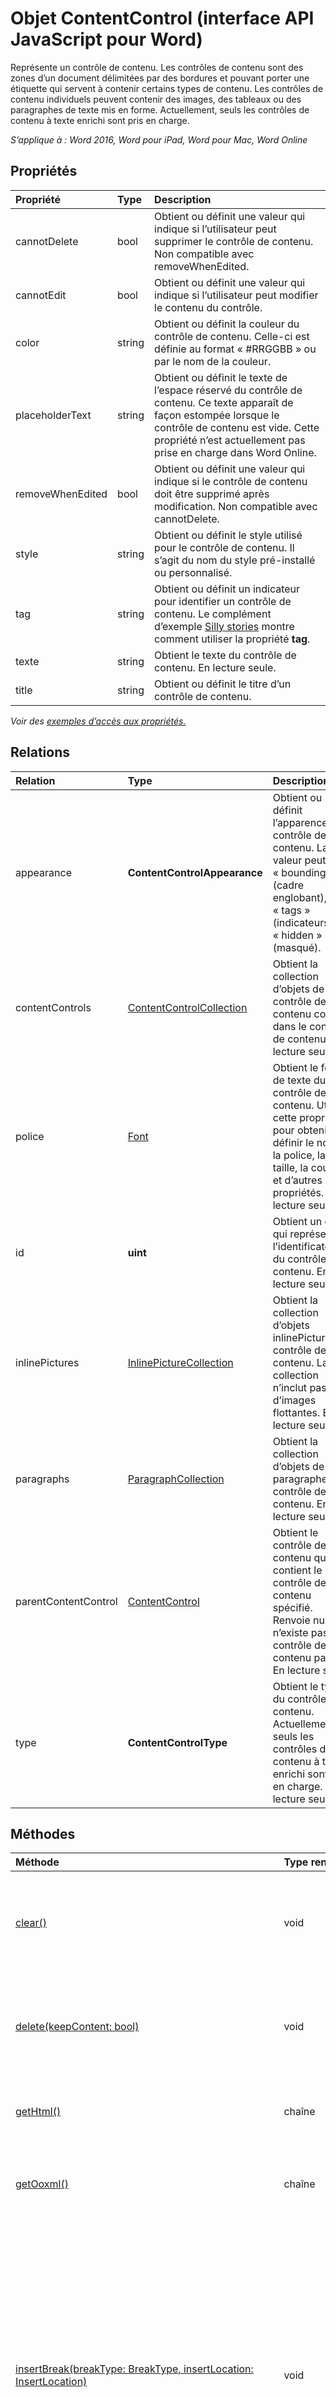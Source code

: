 # <a name="contentcontrol-object-(javascript-api-for-word)"></a>Objet ContentControl (interface API JavaScript pour Word)

Représente un contrôle de contenu. Les contrôles de contenu sont des zones d’un document délimitées par des bordures et pouvant porter une étiquette qui servent à contenir certains types de contenu. Les contrôles de contenu individuels peuvent contenir des images, des tableaux ou des paragraphes de texte mis en forme. Actuellement, seuls les contrôles de contenu à texte enrichi sont pris en charge.

_S’applique à : Word 2016, Word pour iPad, Word pour Mac, Word Online_

## <a name="properties"></a>Propriétés
| Propriété     | Type   |Description
|:---------------|:--------|:----------|
|cannotDelete|bool|Obtient ou définit une valeur qui indique si l’utilisateur peut supprimer le contrôle de contenu. Non compatible avec removeWhenEdited.|
|cannotEdit|bool|Obtient ou définit une valeur qui indique si l’utilisateur peut modifier le contenu du contrôle.|
|color|string|Obtient ou définit la couleur du contrôle de contenu. Celle-ci est définie au format « #RRGGBB » ou par le nom de la couleur.|
|placeholderText|string|Obtient ou définit le texte de l’espace réservé du contrôle de contenu. Ce texte apparaît de façon estompée lorsque le contrôle de contenu est vide. Cette propriété n’est actuellement pas prise en charge dans Word Online.|
|removeWhenEdited|bool|Obtient ou définit une valeur qui indique si le contrôle de contenu doit être supprimé après modification. Non compatible avec cannotDelete.|
|style|string|Obtient ou définit le style utilisé pour le contrôle de contenu. Il s’agit du nom du style pré-installé ou personnalisé.|
|tag|string|Obtient ou définit un indicateur pour identifier un contrôle de contenu. Le complément d’exemple [Silly stories](https://aka.ms/sillystorywordaddin) montre comment utiliser la propriété **tag**.|
|texte|string|Obtient le texte du contrôle de contenu. En lecture seule.|
|title|string|Obtient ou définit le titre d’un contrôle de contenu.|

_Voir des [exemples d’accès aux propriétés.](#property-access-examples)_

## <a name="relationships"></a>Relations
| Relation | Type   |Description|
|:---------------|:--------|:----------|
|appearance|**ContentControlAppearance**|Obtient ou définit l’apparence du contrôle de contenu. La valeur peut être « boundingBox » (cadre englobant), « tags » (indicateurs) ou « hidden » (masqué).|
|contentControls|[ContentControlCollection](contentcontrolcollection.md)|Obtient la collection d’objets de contrôle de contenu compris dans le contrôle de contenu. En lecture seule.|
|police|[Font](font.md)|Obtient le format de texte du contrôle de contenu. Utilisez cette propriété pour obtenir et définir le nom de la police, la taille, la couleur et d’autres propriétés. En lecture seule.|
|id|**uint**|Obtient un entier qui représente l’identificateur du contrôle de contenu. En lecture seule.|
|inlinePictures|[InlinePictureCollection](inlinepicturecollection.md)|Obtient la collection d’objets inlinePicture du contrôle de contenu. La collection n’inclut pas d’images flottantes. En lecture seule.|
|paragraphs|[ParagraphCollection](paragraphcollection.md)|Obtient la collection d’objets de paragraphe du contrôle de contenu. En lecture seule.|
|parentContentControl|[ContentControl](contentcontrol.md)|Obtient le contrôle de contenu qui contient le contrôle de contenu spécifié. Renvoie null s’il n’existe pas de contrôle de contenu parent. En lecture seule.|
|type|**ContentControlType**|Obtient le type du contrôle de contenu. Actuellement, seuls les contrôles de contenu à texte enrichi sont pris en charge. En lecture seule.|

## <a name="methods"></a>Méthodes

| Méthode           | Type renvoyé    |Description|
|:---------------|:--------|:----------|
|[clear()](#clear)|void|Efface le contenu du contrôle de contenu. L’utilisateur peut effectuer l’opération d’annulation sur le contenu effacé.|
|[delete(keepContent: bool)](#deletekeepcontent-bool)|void|Supprime le contrôle de contenu et son contenu. Si keepContent est défini sur true, le contenu n’est pas supprimé.|
|[getHtml()](#gethtml)|chaîne|Obtient la représentation HTML de l’objet de contrôle de contenu.|
|[getOoxml()](#getooxml)|chaîne|Obtient la représentation Office Open XML (OOXML) de l’objet de contrôle de contenu.|
|[insertBreak(breakType: BreakType, insertLocation: InsertLocation)](#insertbreakbreaktype-breaktype-insertlocation-insertlocation)|void|Insère un saut à l’emplacement spécifié. Vous pouvez uniquement insérer un saut dans des objets qui sont contenus dans le corps de document principal, sauf s’il s’agit d’un saut de ligne, auquel cas il peut être inséré dans n’importe quel objet de corps. La valeur insertLocation peut être définie sur « Before » (avant), « After » (après), « Start » (début) ou « End » (fin).|
|[insertFileFromBase64(base64File: string, insertLocation: InsertLocation)](#insertfilefrombase64base64file-string-insertlocation-insertlocation)|[Range](range.md)|Insère un document dans le contrôle de contenu, à l’emplacement spécifié. La valeur insertLocation peut être « Replace » (remplacer), « Start » (début) ou « End » (fin).|
|[insertHtml(html: string, insertLocation: InsertLocation)](#inserthtmlhtml-string-insertlocation-insertlocation)|[Range](range.md)|Insère du code HTML dans le contrôle de contenu, à l’emplacement spécifié. La valeur insertLocation peut être « Replace » (remplacer), « Start » (début) ou « End » (fin).|
|[insertInlinePictureFromBase64(base64EncodedImage: string, insertLocation: InsertLocation)](#insertInlinePictureFromBase64base64EncodedImage-string-insertlocation-insertlocation)|[InlinePicture](inlinepicture.md)|Insère une image incluse dans le contrôle de contenu, à l’emplacement spécifié. La valeur insertLocation peut être « Replace » (remplacer), « Start » (début) ou « End » (fin). |
|[insertOoxml(ooxml: string, insertLocation: InsertLocation)](#insertooxmlooxml-string-insertlocation-insertlocation)|[Range](range.md)|Insère du code OOXML ou un élément wordProcessingML dans le contrôle de contenu, à l’emplacement spécifié.  La valeur insertLocation peut être « Replace » (remplacer), « Start » (début) ou « End » (fin).|
|[insertParagraph(paragraphText: string, insertLocation: InsertLocation)](#insertparagraphparagraphtext-string-insertlocation-insertlocation)|[Paragraph](paragraph.md)|Insère un paragraphe à l’emplacement spécifié. La valeur insertLocation peut être définie sur « Before » (avant), « After » (après), « Start » (début) ou « End » (fin).|
|[insertText(text: string, insertLocation: InsertLocation)](#inserttexttext-string-insertlocation-insertlocation)|[Range](range.md)|Insère du texte dans le contrôle de contenu, à l’emplacement spécifié. La valeur insertLocation peut être « Replace » (remplacer), « Start » (début) ou « End » (fin).|
|[load(param: object)](#loadparam-object)|void|Remplit l’objet proxy créé dans le calque JavaScript avec des valeurs de propriété et d’objet spécifiées dans le paramètre.|
|[search(searchText: string, searchOptions: ParamTypeStrings.SearchOptions)](#searchsearchtext-string-searchoptions-paramtypestringssearchoptions)|[SearchResultCollection](searchresultcollection.md)|Effectue une recherche avec les options de recherche spécifiées dans l’étendue de l’objet de contrôle de contenu. Les résultats de la recherche sont un ensemble d’objets de plage.|
|[select(selectionMode: SelectionMode)](#selectselectionmode-selectionmode)|void|Sélectionne le contrôle de contenu. Word fait défiler le document jusqu’à accéder à la sélection. Le mode de sélection peut être « Select » (sélectionner), « Start » (début) ou « End » (fin).|

## <a name="method-details"></a>Détails de méthodes

### <a name="clear()"></a>Effacer
Efface le contenu du contrôle de contenu. L’utilisateur peut effectuer l’opération d’annulation sur le contenu effacé.

#### <a name="syntax"></a>Syntaxe
```js
contentControlObject.clear();
```

#### <a name="parameters"></a>Paramètres
Aucun

#### <a name="returns"></a>Retourne
void

#### <a name="examples"></a>Exemples
```js
// Run a batch operation against the Word object model.
Word.run(function (context) {
    
    // Create a proxy object for the content controls collection.
    var contentControls = context.document.contentControls;
    
    // Queue a command to load the content controls collection.
    contentControls.load('text');
     
    // Synchronize the document state by executing the queued commands, 
    // and return a promise to indicate task completion.
    return context.sync().then(function () {
        
        if (contentControls.items.length === 0) {
            console.log("There isn't a content control in this document.");
        } else {
            
            // Queue a command to clear the contents of the first content control.
            contentControls.items[0].clear();
            // Synchronize the document state by executing the queued commands, 
            // and return a promise to indicate task completion.
            return context.sync().then(function () {
                console.log('Content control cleared of contents.');
            });      
        }
            
    });  
})
.catch(function (error) {
    console.log('Error: ' + JSON.stringify(error));
    if (error instanceof OfficeExtension.Error) {
        console.log('Debug info: ' + JSON.stringify(error.debugInfo));
    }
});

```

### <a name="delete(keepcontent:-bool)"></a>delete(keepContent: bool)
Supprime le contrôle de contenu et son contenu. Si keepContent est défini sur true, le contenu n’est pas supprimé.

#### <a name="syntax"></a>Syntaxe
```js
contentControlObject.delete(keepContent);
```

#### <a name="parameters"></a>Paramètres
| Paramètre    | Type   |Description|
|:---------------|:--------|:----------|
|keepContent|bool|Obligatoire. Indique si le contenu doit être supprimé avec le contrôle de contenu. Si keepContent est défini sur true, le contenu n’est pas supprimé.|

#### <a name="returns"></a>Retourne
void

#### <a name="examples"></a>Exemples
```js
// Run a batch operation against the Word object model.
Word.run(function (context) {
    
    // Create a proxy object for the content controls collection.
    var contentControls = context.document.contentControls;
    
    // Queue a command to load the content controls collection.
    contentControls.load('text');
     
    // Synchronize the document state by executing the queued commands, 
    // and return a promise to indicate task completion.
    return context.sync().then(function () {
        
        if (contentControls.items.length === 0) {
            console.log("There isn't a content control in this document.");
        } else {
            
            // Queue a command to delete the first content control. The
            // contents will remain in the document.
            contentControls.items[0].delete(true);
            // Synchronize the document state by executing the queued commands, 
            // and return a promise to indicate task completion.
            return context.sync().then(function () {
                console.log('Content control cleared of contents.');
            });      
        }
            
    });  
})
.catch(function (error) {
    console.log('Error: ' + JSON.stringify(error));
    if (error instanceof OfficeExtension.Error) {
        console.log('Debug info: ' + JSON.stringify(error.debugInfo));
    }
});
```


### <a name="gethtml()"></a>getHtml()
Obtient la représentation HTML de l’objet de contrôle de contenu.

#### <a name="syntax"></a>Syntaxe
```js
contentControlObject.getHtml();
```

#### <a name="parameters"></a>Paramètres
Aucun

#### <a name="returns"></a>Retourne
string

#### <a name="examples"></a>Exemples
```js
// Run a batch operation against the Word object model.
Word.run(function (context) {
    
    // Create a proxy object for the content controls collection that contains a specific tag.
    var contentControlsWithTag = context.document.contentControls.getByTag('Customer-Address');
    
    // Queue a command to load the tag property for all of content controls. 
    context.load(contentControlsWithTag, 'tag');
     
    // Synchronize the document state by executing the queued commands, 
    // and return a promise to indicate task completion.
    return context.sync().then(function () {
        if (contentControlsWithTag.items.length === 0) {
            console.log('No content control found.');
        }
        else {
            // Queue a command to get the HTML contents of the first content control.
            var html = contentControlsWithTag.items[0].getHtml();
        
            // Synchronize the document state by executing the queued commands, 
            // and return a promise to indicate task completion.
            return context.sync()
                .then(function () {
                    console.log('Content control HTML: ' + html.value);
            });
        }
    });  
})
.catch(function (error) {
    console.log('Error: ' + JSON.stringify(error));
    if (error instanceof OfficeExtension.Error) {
        console.log('Debug info: ' + JSON.stringify(error.debugInfo));
    }
});
```

### <a name="getooxml()"></a>getOoxml()
Obtient la représentation Office Open XML (OOXML) de l’objet de contrôle de contenu.

#### <a name="syntax"></a>Syntaxe
```js
contentControlObject.getOoxml();
```

#### <a name="parameters"></a>Paramètres
Aucun

#### <a name="returns"></a>Retourne
string

#### <a name="examples"></a>Exemples
```js
// Run a batch operation against the Word object model.
Word.run(function (context) {
    
    // Create a proxy object for the content controls collection.
    var contentControls = context.document.contentControls;
    
    // Queue a command to load the id property for all of the content controls. 
    context.load(contentControls, 'id');
     
    // Synchronize the document state by executing the queued commands, 
    // and return a promise to indicate task completion.
    return context.sync().then(function () {
        if (contentControls.items.length === 0) {
            console.log('No content control found.');
        }
        else {
            // Queue a command to get the OOXML contents of the first content control.
            var ooxml = contentControls.items[0].getOoxml();
        
            // Synchronize the document state by executing the queued commands, 
            // and return a promise to indicate task completion.
            return context.sync()
                .then(function () {
                    console.log('Content control OOXML: ' + ooxml.value);
            });
        }
    });  
})
.catch(function (error) {
    console.log('Error: ' + JSON.stringify(error));
    if (error instanceof OfficeExtension.Error) {
        console.log('Debug info: ' + JSON.stringify(error.debugInfo));
    }
});
```

### <a name="insertbreak(breaktype:-breaktype,-insertlocation:-insertlocation)"></a>insertBreak(breakType: BreakType, insertLocation: InsertLocation)
Insère un saut à l’emplacement spécifié. Vous pouvez uniquement insérer un saut dans des objets qui sont contenus dans le corps de document principal, sauf s’il s’agit d’un saut de ligne, auquel cas il peut être inséré dans n’importe quel objet de corps. La valeur insertLocation peut être définie sur « Before » (avant), « After » (après), « Start » (début) ou « End » (fin).

#### <a name="syntax"></a>Syntaxe
```js
contentControlObject.insertBreak(breakType, insertLocation);
```

#### <a name="parameters"></a>Paramètres
| Paramètre    | Type   |Description|
|:---------------|:--------|:----------|
|breakType|BreakType|Obligatoire. Type de saut (breakType.md)|
|insertLocation|InsertLocation|Obligatoire. La valeur peut être définie sur « Before » (avant), « After » (après), « Start » (début) ou « End » (fin).|

#### <a name="returns"></a>Retourne
void

#### <a name="additional-details"></a>Détails supplémentaires
À l’exception des sauts de ligne, vous ne pouvez pas insérer de saut dans les objets contenus dans les en-têtes, les pieds de page, les notes de bas de page, les notes de fin, les commentaires et les zones de texte.  

#### <a name="examples"></a>Exemples
```js
// Run a batch operation against the Word object model.
Word.run(function (context) {
    
    // Create a proxy object for the content controls collection.
    var contentControls = context.document.contentControls;
    
    // Queue a commmand to load the id property for all of content controls. 
    context.load(contentControls, 'id');
    
    // Synchronize the document state by executing the queued commands, 
    // and return a promise to indicate task completion. We now will have 
    // access to the content control collection.
    return context.sync().then(function () {
        if (contentControls.items.length === 0) {
            console.log('No content control found.');
        }
        else {
            // Queue a command to insert a page break after the first content control. 
            contentControls.items[0].insertBreak('page', "After");
            
            // Synchronize the document state by executing the queued commands, 
            // and return a promise to indicate task completion. 
            return context.sync()
                .then(function () {
                    console.log('Inserted a page break after the first content control.');    
            });
        }
    });  
})
.catch(function (error) {
    console.log('Error: ' + JSON.stringify(error));
    if (error instanceof OfficeExtension.Error) {
        console.log('Debug info: ' + JSON.stringify(error.debugInfo));
    }
});
```

### <a name="insertfilefrombase64(base64file:-string,-insertlocation:-insertlocation)"></a>insertFileFromBase64(base64File: string, insertLocation: InsertLocation)
Insère un document dans le contrôle de contenu, à l’emplacement spécifié. La valeur insertLocation peut être « Replace » (remplacer), « Start » (début) ou « End » (fin).

#### <a name="syntax"></a>Syntaxe
```js
contentControlObject.insertFileFromBase64(base64File, insertLocation);
```

#### <a name="parameters"></a>Paramètres
| Paramètre    | Type   |Description|
|:---------------|:--------|:----------|
|base64File|string|Obligatoire. Contenu de fichier encodé au format Base64 à insérer.|
|insertLocation|InsertLocation|Obligatoire. La valeur peut être « Replace » (remplacer), « Start » (début) ou « End » (fin).|

#### <a name="returns"></a>Retourne
[Range](range.md)

### <a name="inserthtml(html:-string,-insertlocation:-insertlocation)"></a>insertHtml(html: string, insertLocation: InsertLocation)
Insère du code HTML dans le contrôle de contenu, à l’emplacement spécifié. La valeur insertLocation peut être « Replace » (remplacer), « Start » (début) ou « End » (fin).

#### <a name="syntax"></a>Syntaxe
```js
contentControlObject.insertHtml(html, insertLocation);
```

#### <a name="parameters"></a>Paramètres
| Paramètre    | Type   |Description|
|:---------------|:--------|:----------|
|Html|string|Obligatoire. Code HTML à insérer dans le contrôle de contenu.|
|insertLocation|InsertLocation|Obligatoire. La valeur peut être « Replace » (remplacer), « Start » (début) ou « End » (fin).|

#### <a name="returns"></a>Retourne
[Range](range.md)

#### <a name="examples"></a>Exemples
```js
// Run a batch operation against the Word object model.
Word.run(function (context) {
    
    // Create a proxy object for the content controls collection.
    var contentControls = context.document.contentControls;
    
    // Queue a command to load the id property for all of the content controls. 
    context.load(contentControls, 'id');
     
    // Synchronize the document state by executing the queued commands, 
    // and return a promise to indicate task completion.
    return context.sync().then(function () {
        if (contentControls.items.length === 0) {
            console.log('No content control found.');
        }
        else {
            // Queue a command to put HTML into the contents of the first content control.
            contentControls.items[0].insertHtml('<strong>HTML content inserted into the content control.</strong>', 'Start');
        
            // Synchronize the document state by executing the queued commands, 
            // and return a promise to indicate task completion.
            return context.sync()
                .then(function () {
                    console.log('Inserted HTML in the first content control.');
            });
        }
    });  
})
.catch(function (error) {
    console.log('Error: ' + JSON.stringify(error));
    if (error instanceof OfficeExtension.Error) {
        console.log('Debug info: ' + JSON.stringify(error.debugInfo));
    }
});
```

### <a name="insertinlinepicturefrombase64(base64encodedimage:-string,-insertlocation:-insertlocation)"></a>insertInlinePictureFromBase64(base64EncodedImage: string, insertLocation: InsertLocation)
Insère une image incluse dans le contrôle de contenu, à l’emplacement spécifié. La valeur insertLocation peut être « Replace » (remplacer), « Start » (début) ou « End » (fin).

#### <a name="syntax"></a>Syntaxe
contentControlObject.insertInlinePictureFromBase64(image, insertLocation);

#### <a name="parameters"></a>Paramètres
| Paramètre    | Type   |Description|
|:---------------|:--------|:----------|
|base64EncodedImage|string|Obligatoire. Image encodée au format Base64 à insérer dans le contrôle de contenu.|
|insertLocation|InsertLocation|Obligatoire. La valeur peut être « Replace » (remplacer), « Start » (début) ou « End » (fin).|

#### <a name="returns"></a>Retourne
[InlinePicture](inlinepicture.md)

#### <a name="known-issues"></a>Problèmes connus
Dans Word Online, seule la valeur « Replace » (remplacer) est prise en charge pour le paramètre _insertLocation_. Si vous utilisez les valeurs « Start » (début) ou « End » (fin), l’opération échoue.

### <a name="insertooxml(ooxml:-string,-insertlocation:-insertlocation)"></a>insertOoxml(ooxml: string, insertLocation: InsertLocation)
Insère du contenu OOXML ou wordProcessingML dans le contrôle de contenu, à l’emplacement spécifié. La valeur insertLocation peut être « Replace » (remplacer), « Start » (début) ou « End » (fin).

#### <a name="syntax"></a>Syntaxe
```js
contentControlObject.insertOoxml(ooxml, insertLocation);
```

#### <a name="parameters"></a>Paramètres
| Paramètre    | Type   |Description|
|:---------------|:--------|:----------|
|ooxml|string|Obligatoire. Contenu OOXML ou wordProcessingML à insérer dans le contrôle de contenu.|
|insertLocation|InsertLocation|Obligatoire. La valeur peut être « Replace » (remplacer), « Start » (début) ou « End » (fin).|

#### <a name="returns"></a>Retourne
[Range](range.md)

#### <a name="known-issues"></a>Problèmes connus
Cette méthode engendre une longue latence dans Word Online, ce qui peut affecter l’expérience des utilisateurs de votre complément. Nous vous recommandons d’utiliser cette méthode uniquement lorsqu’aucune solution n’est disponible. 

#### <a name="examples"></a>Exemples
```js
// Run a batch operation against the Word object model.
Word.run(function (context) {
    
    // Create a proxy object for the content controls collection.
    var contentControls = context.document.contentControls;
    
    // Queue a command to load the id property for all of the content controls. 
    context.load(contentControls, 'id');
     
    // Synchronize the document state by executing the queued commands, 
    // and return a promise to indicate task completion.
    return context.sync().then(function () {
        if (contentControls.items.length === 0) {
            console.log('No content control found.');
        }
        else {
            // Queue a command to put OOXML into the contents of the first content control.
            contentControls.items[0].insertOoxml("<pkg:package xmlns:pkg='http://schemas.microsoft.com/office/2006/xmlPackage'><pkg:part pkg:name='/_rels/.rels' pkg:contentType='application/vnd.openxmlformats-package.relationships+xml' pkg:padding='512'><pkg:xmlData><Relationships xmlns='http://schemas.openxmlformats.org/package/2006/relationships'><Relationship Id='rId1' Type='http://schemas.openxmlformats.org/officeDocument/2006/relationships/officeDocument' Target='word/document.xml'/></Relationships></pkg:xmlData></pkg:part><pkg:part pkg:name='/word/document.xml' pkg:contentType='application/vnd.openxmlformats-officedocument.wordprocessingml.document.main+xml'><pkg:xmlData><w:document xmlns:w='http://schemas.openxmlformats.org/wordprocessingml/2006/main' ><w:body><w:p><w:pPr><w:spacing w:before='360' w:after='0' w:line='480' w:lineRule='auto'/><w:rPr><w:color w:val='70AD47' w:themeColor='accent6'/><w:sz w:val='28'/></w:rPr></w:pPr><w:r><w:rPr><w:color w:val='70AD47' w:themeColor='accent6'/><w:sz w:val='28'/></w:rPr><w:t>This text has formatting directly applied to achieve its font size, color, line spacing, and paragraph spacing.</w:t></w:r></w:p></w:body></w:document></pkg:xmlData></pkg:part></pkg:package>", "End");
        
            // Synchronize the document state by executing the queued commands, 
            // and return a promise to indicate task completion.
            return context.sync()
                .then(function () {
                    console.log('Inserted OOXML in the first content control.');
            });
        }
    });  
})
.catch(function (error) {
    console.log('Error: ' + JSON.stringify(error));
    if (error instanceof OfficeExtension.Error) {
        console.log('Debug info: ' + JSON.stringify(error.debugInfo));
    }
});
```

#### <a name="additional-information"></a>Informations supplémentaires
Pour obtenir des instructions sur l'utilisation d’OOXML, voir [Création de compléments plus performants pour Word avec Office Open XML](https://msdn.microsoft.com/en-us/library/office/dn423225.aspx).

### <a name="insertparagraph(paragraphtext:-string,-insertlocation:-insertlocation)"></a>insertParagraph(paragraphText: string, insertLocation: InsertLocation)
Insère un paragraphe à l’emplacement spécifié. La valeur insertLocation peut être définie sur « Before » (avant), « After » (après), « Start » (début) ou « End » (fin).

#### <a name="syntax"></a>Syntaxe
```js
contentControlObject.insertParagraph(paragraphText, insertLocation);
```

#### <a name="parameters"></a>Paramètres
| Paramètre    | Type   |Description|
|:---------------|:--------|:----------|
|paragraphText|string|Obligatoire. Texte de paragraphe à insérer.|
|insertLocation|InsertLocation|Obligatoire. La valeur peut être définie sur « Before » (avant), « After » (après), « Start » (début) ou « End » (fin).|

#### <a name="returns"></a>Retourne
[Paragraph](paragraph.md)

#### <a name="examples"></a>Exemples
```js
// Run a batch operation against the Word object model.
Word.run(function (context) {
    
    // Create a proxy object for the content controls collection.
    var contentControls = context.document.contentControls;
    
    // Queue a command to load the id property for all of the content controls. 
    context.load(contentControls, 'id');
     
    // Synchronize the document state by executing the queued commands, 
    // and return a promise to indicate task completion.
    return context.sync().then(function () {
        if (contentControls.items.length === 0) {
            console.log('No content control found.');
        }
        else {
            // Queue a command to insert a paragraph after the first content control. 
            contentControls.items[0].insertParagraph('Text of the inserted paragraph.', 'After');
        
            // Synchronize the document state by executing the queued commands, 
            // and return a promise to indicate task completion.
            return context.sync()
                .then(function () {
                    console.log('Inserted a paragraph after the first content control.');
            });
        }
    });  
})
.catch(function (error) {
    console.log('Error: ' + JSON.stringify(error));
    if (error instanceof OfficeExtension.Error) {
        console.log('Debug info: ' + JSON.stringify(error.debugInfo));
    }
});
```

### <a name="inserttext(text:-string,-insertlocation:-insertlocation)"></a>insertText(text: string, insertLocation: InsertLocation)
Insère du texte dans le contrôle de contenu, à l’emplacement spécifié. La valeur insertLocation peut être « Replace » (remplacer), « Start » (début) ou « End » (fin).

#### <a name="syntax"></a>Syntaxe
```js
contentControlObject.insertText(text, insertLocation);
```

#### <a name="parameters"></a>Paramètres
| Paramètre    | Type   |Description|
|:---------------|:--------|:----------|
|text|string|Obligatoire. Texte à insérer dans le contrôle de contenu.|
|insertLocation|InsertLocation|Obligatoire. La valeur peut être « Replace » (remplacer), « Start » (début) ou « End » (fin).|

#### <a name="returns"></a>Retourne
[Range](range.md)

#### <a name="known-issues"></a>Problèmes connus
Dans Word Online, seule la valeur « Replace » (remplacer) est prise en charge pour le paramètre _insertLocation_. Si vous utilisez les valeurs « Start » (début) ou « End » (fin), l’opération échoue.

#### <a name="examples"></a>Exemples
```js
// Run a batch operation against the Word object model.
Word.run(function (context) {
    
    // Create a proxy object for the content controls collection.
    var contentControls = context.document.contentControls;
    
    // Queue a command to load the id property for all of the content controls. 
    context.load(contentControls, 'id');
     
    // Synchronize the document state by executing the queued commands, 
    // and return a promise to indicate task completion.
    return context.sync().then(function () {
        if (contentControls.items.length === 0) {
            console.log('No content control found.');
        }
        else {
            // Queue a command to replace text in the first content control. 
            contentControls.items[0].insertText('Replaced text in the first content control.', 'Replace');
        
            // Synchronize the document state by executing the queued commands, 
            // and return a promise to indicate task completion.
            return context.sync()
                .then(function () {
                    console.log('Replaced text in the first content control.');
            });
        }
    });  
})
.catch(function (error) {
    console.log('Error: ' + JSON.stringify(error));
    if (error instanceof OfficeExtension.Error) {
        console.log('Debug info: ' + JSON.stringify(error.debugInfo));
    }
});
```

Le complément d’exemple [Silly stories](https://aka.ms/sillystorywordaddin) montre comment utiliser la méthode **insertText**.

### <a name="load(param:-object)"></a>load(param: object)
Remplit l’objet proxy créé dans le calque JavaScript avec des valeurs de propriété et d’objet spécifiées dans le paramètre.

#### <a name="syntax"></a>Syntaxe
```js
object.load(param);
```

#### <a name="parameters"></a>Paramètres
| Paramètre    | Type   |Description|
|:---------------|:--------|:----------|
|param|object|Facultatif. Accepte les noms de paramètre et de relation sous forme de chaîne délimitée ou de tableau. Sinon, indiquez l’objet [loadOption](loadoption.md).|

#### <a name="returns"></a>Retourne
void

#### <a name="examples"></a>Exemples
```js
// Run a batch operation against the Word object model.
Word.run(function (context) {
    
    // Create a proxy range object for the current selection.
    var range = context.document.getSelection();
    
    // Queue a commmand to create the content control.
    var myContentControl = range.insertContentControl();
    myContentControl.tag = 'Customer-Address';
    myContentControl.title = ' has t';
    myContentControl.style = 'Heading 2';
    myContentControl.insertText('One Microsoft Way, Redmond, WA 98052', 'replace');
    myContentControl.cannotEdit = true;
    
    // Queue a command to load the id property for the content control you created.
    context.load(myContentControl, 'id');
    
    // Synchronize the document state by executing the queued commands, 
    // and return a promise to indicate task completion.
    return context.sync().then(function () {
        console.log('Created content control with id: ' + myContentControl.id);
    });  
})
.catch(function (error) {
    console.log('Error: ' + JSON.stringify(error));
    if (error instanceof OfficeExtension.Error) {
        console.log('Debug info: ' + JSON.stringify(error.debugInfo));
    }
});
```

### <a name="search(searchtext:-string,-searchoptions:-paramtypestrings.searchoptions)"></a>search(searchText: string, searchOptions: ParamTypeStrings.SearchOptions)
Effectue une recherche avec les options de recherche spécifiées dans l’étendue de l’objet de contrôle de contenu. Les résultats de la recherche sont un ensemble d’objets de plage.

#### <a name="syntax"></a>Syntaxe
```js
contentControlObject.search(searchText, searchOptions);
```

#### <a name="parameters"></a>Paramètres
| Paramètre    | Type   |Description|
|:---------------|:--------|:----------|
|searchText|string|Obligatoire. Texte de recherche.|
|[searchOptions](searchoptions.md)|ParamTypeStrings.SearchOptions|Facultatif. Options de la recherche.|

#### <a name="returns"></a>Retourne
[SearchResultCollection](searchresultcollection.md)

### <a name="select(selectionmode:-selectionmode)"></a>select(selectionMode: SelectionMode)
Sélectionne le contrôle de contenu. Word fait défiler le document jusqu’à accéder à la sélection. Le mode de sélection peut être « Select » (sélectionner), « Start » (début) ou « End » (fin).

#### <a name="syntax"></a>Syntaxe
```js
contentControlObject.select(selectionMode);
```

#### <a name="parameters"></a>Paramètres
| Paramètre    | Type   |Description|
|:---------------|:--------|:----------|
|selectionMode|SelectionMode|Facultatif. Le mode de sélection peut être « Select » (sélectionner), « Start » (début) ou « End » (fin). « Select » (sélectionner) est la valeur par défaut.|

#### <a name="returns"></a>Retourne
void

#### <a name="examples"></a>Exemples
```js
// Run a batch operation against the Word object model.
Word.run(function (context) {
    
    // Create a proxy object for the content controls collection.
    var contentControls = context.document.contentControls;
    
    // Queue a command to load the id property for all of the content controls. 
    context.load(contentControls, 'id');
     
    // Synchronize the document state by executing the queued commands, 
    // and return a promise to indicate task completion.
    return context.sync().then(function () {
        if (contentControls.items.length === 0) {
            console.log('No content control found.');
        }
        else {
            // Queue a command to select the first content control.
            contentControls.items[0].select();
        
            // Synchronize the document state by executing the queued commands, 
            // and return a promise to indicate task completion.
            return context.sync()
                .then(function () {
                    console.log('Selected the first content control.');
            });
        }
    });  
})
.catch(function (error) {
    console.log('Error: ' + JSON.stringify(error));
    if (error instanceof OfficeExtension.Error) {
        console.log('Debug info: ' + JSON.stringify(error.debugInfo));
    }
});
```

## <a name="property-access-examples"></a>Exemples d’accès aux propriétés

### <a name="load-all-of-the-content-control-properties"></a>Charger toutes les propriétés du contrôle de contenu
```js
// Run a batch operation against the Word object model.
Word.run(function (context) {
    
    // Create a proxy object for the content controls collection.
    var contentControls = context.document.contentControls;
    
    // Queue a command to load the id property for all of the content controls. 
    context.load(contentControls, 'id');
     
    // Synchronize the document state by executing the queued commands, 
    // and return a promise to indicate task completion.
    return context.sync().then(function () {
        if (contentControls.items.length === 0) {
            console.log('No content control found.');
        }
        else {
            // Queue a command to load the properties on the first content control. 
            contentControls.items[0].load(  'appearance,' +
                                            'cannotDelete,' +
                                            'cannotEdit,' +
                                            'id,' +
                                            'placeHolderText,' +
                                            'removeWhenEdited,' +
                                            'title,' +
                                            'text,' +
                                            'type,' +
                                            'style,' +
                                            'tag,' +
                                            'font/size,' +
                                            'font/name,' +
                                            'font/color');             
        
            // Synchronize the document state by executing the queued commands, 
            // and return a promise to indicate task completion.
            return context.sync()
                .then(function () {
                    console.log('Property values of the first content control:' + 
                        '   ----- appearance: ' + contentControls.items[0].appearance + 
                        '   ----- cannotDelete: ' + contentControls.items[0].cannotDelete +
                        '   ----- cannotEdit: ' + contentControls.items[0].cannotEdit +
                        '   ----- color: ' + contentControls.items[0].color +
                        '   ----- id: ' + contentControls.items[0].id +
                        '   ----- placeHolderText: ' + contentControls.items[0].placeholderText +
                        '   ----- removeWhenEdited: ' + contentControls.items[0].removeWhenEdited +
                        '   ----- title: ' + contentControls.items[0].title +
                        '   ----- text: ' + contentControls.items[0].text +
                        '   ----- type: ' + contentControls.items[0].type +
                        '   ----- style: ' + contentControls.items[0].style +
                        '   ----- tag: ' + contentControls.items[0].tag +
                        '   ----- font size: ' + contentControls.items[0].font.size +
                        '   ----- font name: ' + contentControls.items[0].font.name +
                        '   ----- font color: ' + contentControls.items[0].font.color);
            });
        }
    });  
})
.catch(function (error) {
    console.log('Error: ' + JSON.stringify(error));
    if (error instanceof OfficeExtension.Error) {
        console.log('Debug info: ' + JSON.stringify(error.debugInfo));
    }
});
```

## <a name="support-details"></a>Informations de prise en charge
Utilisez l’[ensemble de conditions requises](../office-add-in-requirement-sets.md) dans les vérifications à l’exécution pour vous assurer que votre application est prise en charge par la version d’hôte de Word. Pour plus d’informations sur la configuration requise pour le serveur et l’application d’hôte Office, voir [Configuration requise pour exécuter des compléments Office](../../docs/overview/requirements-for-running-office-add-ins.md).
